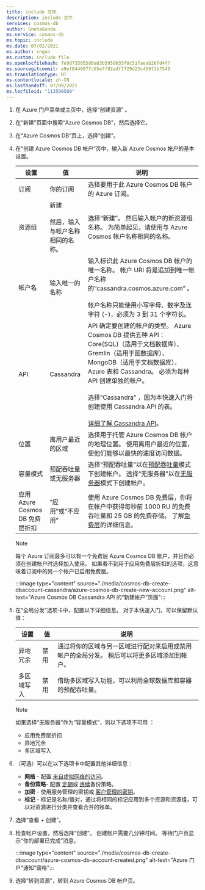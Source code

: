 ```yaml
---
title: include 文件
description: include 文件
services: cosmos-db
author: SnehaGunda
ms.service: cosmos-db
ms.topic: include
ms.date: 07/02/2021
ms.author: sngun
ms.custom: include file
ms.openlocfilehash: fe9d735955d0a83b5959035f0c51faeab26fd4f7
ms.sourcegitcommit: e0ef8440877c65e7f92adf7729d25c459f1b7549
ms.translationtype: HT
ms.contentlocale: zh-CN
ms.lasthandoff: 07/09/2021
ms.locfileid: "113590500"
---
```

1. 在 Azure 门户菜单或主页中，选择“创建资源” 。

1. 在“新建”页面中搜索“Azure Cosmos DB”，然后选择它。 

1. 在“Azure Cosmos DB”页上，选择“创建”。

1. 在“创建 Azure Cosmos DB 帐户”页中，输入新 Azure Cosmos 帐户的基本设置。

   |设置|值|说明 |
   |---|---|---|
   | 订阅|你的订阅|选择要用于此 Azure Cosmos DB 帐户的 Azure 订阅。 |
   | 资源组|新建<br><br>然后，输入与帐户名称相同的名称。|选择“新建”。  然后输入帐户的新资源组名称。 为简单起见，请使用与 Azure Cosmos 帐户名称相同的名称。 |
   | 帐户名|输入唯一的名称|输入标识此 Azure Cosmos DB 帐户的唯一名称。 帐户 URI 将是追加到唯一帐户名称的“cassandra.cosmos.azure.com”  。<br><br>帐户名称只能使用小写字母、数字及连字符 (-)，必须为 3 到 31 个字符长。|
   | API|Cassandra|API 确定要创建的帐户的类型。 Azure Cosmos DB 提供五种 API：Core(SQL)（适用于文档数据库）、Gremlin（适用于图数据库）、MongoDB（适用于文档数据库）、Azure 表和 Cassandra。 必须为每种 API 创建单独的帐户。 <br><br>选择“Cassandra”  ，因为本快速入门将创建使用 Cassandra API 的表。 <br><br>[详细了解 Cassandra API](../cassandra-introduction.md)。|
   |位置|离用户最近的区域|选择用于托管 Azure Cosmos DB 帐户的地理位置。 使用离用户最近的位置，使他们能够以最快的速度访问数据。|
   |容量模式|预配吞吐量或无服务器|选择“预配吞吐量”以在[预配吞吐量](../set-throughput.md)模式下创建帐户。 选择“无服务器”以在[无服务器](../serverless.md)模式下创建帐户。|
   |应用 Azure Cosmos DB 免费层折扣|“应用”或“不应用” |使用 Azure Cosmos DB 免费层，你将在帐户中获得每秒前 1000 RU 的免费吞吐量和 25 GB 的免费存储。 了解[免费层](https://azure.microsoft.com/pricing/details/cosmos-db/)的详细信息。|

   > [!NOTE]
   > 每个 Azure 订阅最多可以有一个免费层 Azure Cosmos DB 帐户，并且你必须在创建帐户时选择加入使用。 如果看不到用于应用免费层折扣的选项，这意味着订阅中的另一个帐户已启用免费层。

   :::image type="content" source="./media/cosmos-db-create-dbaccount-cassandra/azure-cosmos-db-create-new-account.png" alt-text="Azure Cosmos DB Cassandra API 的“新建帐户”页面":::

1. 在“全局分发”选项卡中，配置以下详细信息。 对于本快速入门，可以保留默认值：

   |设置|值|说明 |
   |---|---|---|
   |异地冗余|禁用|通过将你的区域与另一区域进行配对来启用或禁用帐户的全局分发。 稍后可以将更多区域添加到帐户。|
   |多区域写入|禁用|借助多区域写入功能，可以利用全球数据库和容器的预配吞吐量。|

   > [!NOTE]
   > 如果选择“无服务器”作为“容量模式”，则以下选项不可用 ：
   > - 应用免费层折扣
   > - 异地冗余
   > - 多区域写入

1. （可选）可以在以下选项卡中配置其他详细信息：

   * **网络** - 配置 [来自虚拟网络的访问](../how-to-configure-vnet-service-endpoint.md)。
   * **备份策略**- 配置 [定期](../configure-periodic-backup-restore.md)或 [连续](../continuous-backup-restore-portal.md)备份策略。
   * **加密** - 使用服务管理的密钥或 [客户管理的密钥](../how-to-setup-cmk.md#create-a-new-azure-cosmos-account)。
   * **标记** - 标记是名称/值对，通过将相同的标记应用到多个资源和资源组，可以对资源进行分类并查看合并的账单。

1. 选择“查看 + 创建”。

1. 检查帐户设置，然后选择“创建”。 创建帐户需要几分钟时间。 等待门户页显示“你的部署已完成”消息。

   :::image type="content" source="./media/cosmos-db-create-dbaccount/azure-cosmos-db-account-created.png" alt-text="Azure 门户“通知”窗格":::

1. 选择“转到资源”，转到 Azure Cosmos DB 帐户页。 

